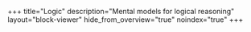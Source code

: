 +++
title="Logic"
description="Mental models for logical reasoning"
layout="block-viewer"
hide_from_overview="true"
noindex="true"
+++
